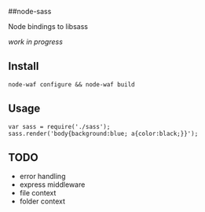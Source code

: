 ##node-sass

Node bindings to libsass

*work in progress*

## Install

    node-waf configure && node-waf build

## Usage

    var sass = require('./sass');
    sass.render('body{background:blue; a{color:black;}}');

## TODO

* error handling
* express middleware
* file context
* folder context
